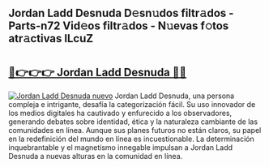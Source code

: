 ## Jordan Ladd Desnuda D𝚎sn𝚞dos filtr𝚊dos - Parts-n72 Vid𝚎os filtr𝚊dos - N𝚞evas f𝚘tos atr𝚊ctivas lLcuZ

# <h2><a href="http://mbcpkp.tromn.icu/?c=Jordan+Ladd+Desnuda">🔗👉👉👉 Jordan Ladd Desnuda 🔗🔗</a></h2>

[![Jordan Ladd Desnuda nuevo](https://i.imgur.com/pEAQMta.gif)](http://mbcpkp.tromn.icu/?c=Jordan+Ladd+Desnuda)
Jordan Ladd Desnuda, una persona compleja e intrigante, desafía la categorización fácil. Su uso innovador de los medios digitales ha cautivado y enfurecido a los observadores, generando debates sobre identidad, ética y la naturaleza cambiante de las comunidades en línea. Aunque sus planes futuros no están claros, su papel en la redefinición del mundo en línea es incuestionable. La determinación inquebrantable y el magnetismo innegable impulsan a Jordan Ladd Desnuda a nuevas alturas en la comunidad en línea.
